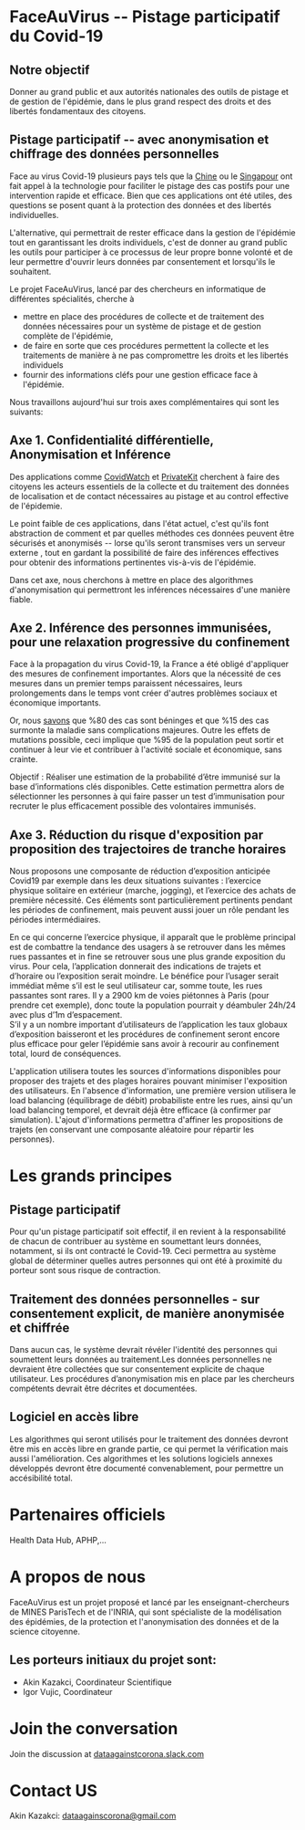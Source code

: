 # FaceAuVirus -- Pistage participatif du Covid-19 

## Notre objectif
Donner au grand public et aux autorités nationales des outils de pistage et de gestion de l'épidémie, dans le plus grand respect des droits et des libertés fondamentaux des citoyens.

## Pistage participatif -- avec anonymisation et chiffrage des données personnelles
Face au virus Covid-19 plusieurs pays tels que la [Chine](https://www.futura-sciences.com/tech/actualites/technologie-chine-debauche-technologies-faire-face-epidemie-coronavirus-79629/) ou le [Singapour](https://www.tech.gov.sg/media/technews/tracetogether-behind-the-scenes-look-at-its-development-process) ont fait appel à la technologie pour faciliter le pistage des cas postifs pour une intervention rapide et efficace. Bien que ces applications ont été utiles, des questions se posent quant à la protection des données et des libertés individuelles. 

L'alternative, qui permettrait de rester efficace dans la gestion de l'épidémie tout en garantissant les droits individuels, c'est de donner au grand public les outils pour participer à ce processus de leur propre bonne volonté et de leur permettre d'ouvrir leurs données par consentement et lorsqu'ils le souhaitent. 

Le projet FaceAuVirus, lancé par des chercheurs en informatique de différentes spécialités, cherche à 
* mettre en place des procédures de collecte et de traitement des données nécessaires pour un système de pistage et de gestion complète de l'épidémie, 
* de faire en sorte que ces procédures permettent la collecte et les traitements de manière à ne pas compromettre les droits et les libertés individuels
* fournir des informations cléfs pour une gestion efficace face à l'épidémie.

Nous travaillons aujourd'hui sur trois axes complémentaires qui sont les suivants:


## Axe 1. Confidentialité différentielle, Anonymisation et Inférence
Des applications comme [CovidWatch](https://www.covid-watch.org/) et [PrivateKit](https://privatekit.mit.edu/) cherchent à faire des citoyens les acteurs essentiels de la collecte et du traitement des données de localisation et de contact nécessaires au pistage et au control effective de l'épidemie. 

Le point faible de ces applications, dans l'état actuel, c'est qu'ils font abstraction de comment et par quelles méthodes ces données peuvent être sécurisés et anonymisés -- lorse qu'ils seront transmises vers un serveur externe , tout en gardant la possibilité de faire des inférences effectives pour obtenir des informations pertinentes vis-à-vis de l'épidémie.

Dans cet axe, nous cherchons à mettre en place des algorithmes d'anonymisation qui permettront les inférences nécessaires d'une manière fiable.

## Axe 2. Inférence des personnes immunisées, pour une relaxation progressive du confinement
Face à la propagation du virus Covid-19, la France a été obligé d'appliquer des mesures de confinement importantes. Alors que  la nécessité de ces mesures dans un premier temps paraissent nécessaires, leurs prolongements dans le temps vont créer d'autres problèmes sociaux et économique importants. 

Or, nous [savons](https://www.who.int/docs/default-source/coronaviruse/situation-reports/20200306-sitrep-46-covid-19.pdf?sfvrsn=96b04adf_2) que %80 des cas sont béninges et que %15 des cas surmonte la maladie sans complications majeures. Outre les effets de mutations possible, ceci implique que %95 de la population peut sortir et continuer à leur vie et contribuer à l'activité sociale et économique, sans crainte.

Objectif : Réaliser une estimation de la probabilité d’être immunisé sur la base d’informations clés disponibles. Cette estimation permettra alors de sélectionner les personnes à qui faire passer un test d’immunisation pour recruter le plus efficacement possible des volontaires immunisés.

## Axe 3. Réduction du risque d'exposition par proposition des trajectoires de tranche horaires

Nous proposons une composante de réduction d’exposition anticipée Covid19 par exemple dans les deux situations suivantes : l’exercice physique solitaire en extérieur (marche, jogging), et l’exercice des achats de première nécessité. Ces éléments sont particulièrement pertinents pendant les périodes de confinement, mais peuvent aussi jouer un rôle pendant les périodes intermédiaires.

En ce qui concerne l’exercice physique, il apparaît que le problème principal est de combattre la tendance des usagers à se retrouver dans les mêmes rues passantes et in fine se retrouver sous une plus grande exposition du virus. Pour cela, l’application donnerait des indications de trajets et d’horaire ou l’exposition serait moindre. Le bénéfice pour l’usager serait immédiat même s’il est le seul utilisateur car, somme toute, les rues passantes sont rares. Il y a 2900 km de voies piétonnes à Paris (pour prendre cet exemple), donc toute la population pourrait y déambuler 24h/24 avec plus d’1m d’espacement.  
S’il y a un nombre important d’utilisateurs de l’application les taux globaux d’exposition baisseront et les procédures de confinement seront encore plus efficace pour geler l’épidémie sans avoir à recourir au confinement total, lourd de conséquences.

L'application utilisera toutes les sources d'informations disponibles pour proposer des trajets et des plages horaires pouvant minimiser l'exposition des utilisateurs. En l'absence d'information, une première version utilisera le load balancing (équilibrage de débit) probabiliste entre les rues, ainsi qu'un load balancing temporel, et devrait déjà être efficace (à confirmer par simulation). L'ajout d'informations permettra d'affiner les propositions de trajets (en conservant une composante aléatoire pour répartir les personnes).


# Les grands principes

## Pistage participatif
Pour qu'un pistage participatif soit effectif, il en revient à la responsabilité de chacun de contribuer au système en soumettant leurs données, notamment, si ils ont contracté le Covid-19. Ceci permettra au système global de déterminer quelles autres personnes qui ont été à proximité du porteur sont sous risque de contraction. 

## Traitement des données personnelles - sur consentement explicit, de manière anonymisée et chiffrée
Dans aucun cas, le système devrait révéler l'identité des personnes qui soumettent leurs données au traitement.Les données personnelles ne devraient être collectées que sur consentement explicite de chaque utilisateur. Les procédures d’anonymisation mis en place par les chercheurs compétents devrait être décrites et documentées.

## Logiciel en accès libre
Les algorithmes qui seront utilisés pour le traitement des données devront être mis en accès libre en grande partie, ce qui permet la vérification mais aussi l'amélioration. Ces algorithmes et les solutions logiciels annexes développés devront être documenté convenablement, pour permettre un accésibilité total. 


# Partenaires officiels
Health Data Hub, APHP,...

# A propos de nous
FaceAuVirus est un projet proposé et lancé par les enseignant-chercheurs de MINES ParisTech et de l'INRIA, qui sont spécialiste de la modélisation des épidémies, de la protection et l'anonymisation des données et de la science citoyenne.

Les porteurs initiaux du projet sont:
-
- Akin Kazakci, Coordinateur Scientifique
- Igor Vujic, Coordinateur 


# Join the conversation
Join the discussion at [dataagainstcorona.slack.com](dataagainstcorona.slack.com)

# Contact US
Akin Kazakci: [dataagainscorona@gmail.com](dataagainstcorona@gmail.com)
